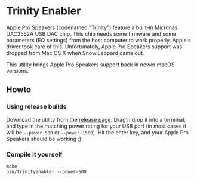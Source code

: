 # Trinity Enabler

Apple Pro Speakers (codenamed "Trinity") feature a built-in Micronas UAC3552A USB DAC chip. This chip needs some firmware and some parameters (EQ settings) from the host computer to work properly. Apple's driver took care of this. Unfortunately, Apple Pro Speakers support was dropped from Mac OS X when Snow Leopard came out.

This utility brings Apple Pro Speakers support back in newer macOS versions.

## Howto ##

### Using release builds ###

Download the utility from the [release page](https://github.com/jeanthom/trinityenabler/releases). Drag'n'drop it into a terminal, and type in the matching power rating for your USB port (in most cases it will be `--power-500` or `--power-1500`). Hit the enter key, and your Apple Pro Speakers should be working :)

### Compile it yourself ###

```
make
bin/trinityenabler --power-500
```

